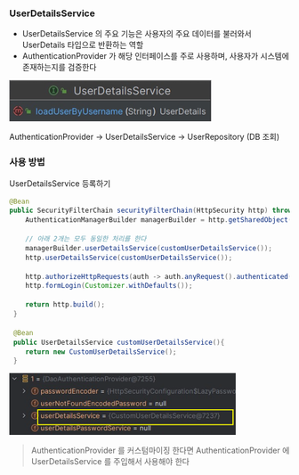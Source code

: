 
### UserDetailsService
-  UserDetailsService 의 주요 기능은 사용자의 주요 데이터를 불러와서 UserDetails 타입으로 반환하는 역할 
- AuthenticationProvider 가 해당 인터페이스를 주로 사용하며, 사용자가 시스템에 존재하는지를 검증한다 

![img.png](img.png)


AuthenticationProvider -> UserDetailsService -> UserRepository (DB 조회)


### 사용 방법
UserDetailsService 등록하기

```JAVA
@Bean
public SecurityFilterChain securityFilterChain(HttpSecurity http) throws Exception {
    AuthenticationManagerBuilder managerBuilder = http.getSharedObject(AuthenticationManagerBuilder.class);
    
    // 아래 2개는 모두 동일한 처리를 한다 
    managerBuilder.userDetailsService(customUserDetailsService());
    http.userDetailsService(customUserDetailsService());

    http.authorizeHttpRequests(auth -> auth.anyRequest().authenticated());
    http.formLogin(Customizer.withDefaults());
    
    return http.build();
 }
 
 @Bean
 public UserDetailsService customUserDetailsService(){
    return new CustomUserDetailsService();
 }
```

![img_1.png](img_1.png)

> AuthenticationProvider 를 커스텀마이징 한다면 AuthenticationProvider 에 UserDetailsService 를 주입해서 사용해야 한다 